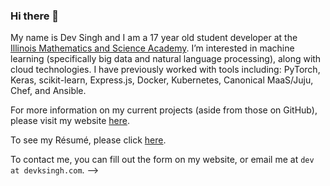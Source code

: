### Hi there 👋

My name is Dev Singh and I am a 17 year old student developer at the [Illinois Mathematics and Science Academy](https://imsa.edu). I’m interested in machine learning (specifically big data and natural language processing), along with cloud technologies. I have previously worked with tools including: PyTorch, Keras, scikit-learn, Express.js, Docker, Kubernetes, Canonical MaaS/Juju, Chef, and Ansible.

For more information on my current projects (aside from those on GitHub), please visit my website [here](https://devksingh.com). 

To see my Résumé, please click [here](https://devksingh.com/resume).

To contact me, you can fill out the form on my website, or email me at `dev at devksingh.com`.
-->
